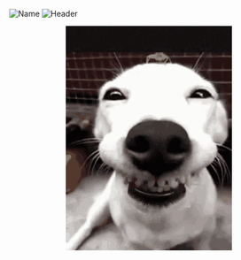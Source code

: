
![Name](etc/name.svg)
![Header](etc/header.svg)

<div align="center">

  <a href="http://www.chickenroad.org/">
    <img src="etc/tenor.gif" width="300px">
  </a>
</div>

<!--
<p><img align="left" src="https://github-readme-stats.vercel.app/api/top-langs?username=ro7uello&show_icons=true&locale=en&layout=compact" alt="ro7uello" /></p>

**ro7uello/ro7uello** is a ✨ _special_ ✨ repository because its `README.md` (this file) appears on your GitHub profile.

Here are some ideas to get you started:

- 🔭 I’m currently working on ...
- 🌱 I’m currently learning ...
- 👯 I’m looking to collaborate on ...
- 🤔 I’m looking for help with ...
- 💬 Ask me about ...
- 📫 How to reach me: ...
- 😄 Pronouns: ...
- ⚡ Fun fact: ...
-->
